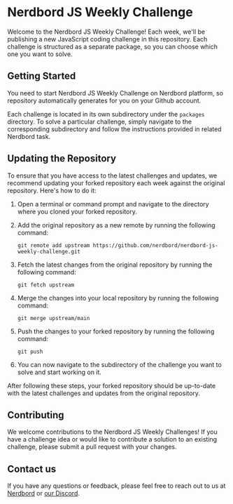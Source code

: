 # Nerdbord JS Weekly Challenge

Welcome to the Nerdbord JS Weekly Challenge! Each week, we'll be publishing a new JavaScript coding challenge in this repository. Each challenge is structured as a separate package, so you can choose which one you want to solve.

## Getting Started

You need to start Nerdbord JS Weekly Challenge on Nerdbord platform, so repository automatically generates for you on your Github account.

Each challenge is located in its own subdirectory under the `packages` directory. To solve a particular challenge, simply navigate to the corresponding subdirectory and follow the instructions provided in related Nerdbord task.

## Updating the Repository

To ensure that you have access to the latest challenges and updates, we recommend updating your forked repository each week against the original repository. Here's how to do it:

1. Open a terminal or command prompt and navigate to the directory where you cloned your forked repository.
2. Add the original repository as a new remote by running the following command:

    ```shell
    git remote add upstream https://github.com/nerdbord/nerdbord-js-weekly-challenge.git
   
3. Fetch the latest changes from the original repository by running the following command:

    ```shell
    git fetch upstream
   
4. Merge the changes into your local repository by running the following command:

    ```shell
    git merge upstream/main
   
5. Push the changes to your forked repository by running the following command:

    ```shell
    git push
   
6. You can now navigate to the subdirectory of the challenge you want to solve and start working on it.


After following these steps, your forked repository should be up-to-date with the latest challenges and updates from the original repository.

## Contributing

We welcome contributions to the Nerdbord JS Weekly Challenges! If you have a challenge idea or would like to contribute a solution to an existing challenge, please submit a pull request with your changes.

## Contact us

If you have any questions or feedback, please feel free to reach out to us at [Nerdbord](https://nerdbord.com) or [our Discord](https://discord.gg/Ga5veqxM8R).